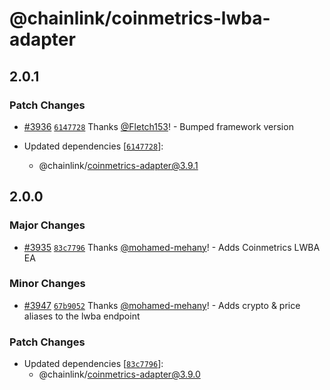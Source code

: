 # @chainlink/coinmetrics-lwba-adapter

## 2.0.1

### Patch Changes

- [#3936](https://github.com/smartcontractkit/external-adapters-js/pull/3936) [`6147728`](https://github.com/smartcontractkit/external-adapters-js/commit/6147728aa69ec39fc180a11a34757d1c730ad6af) Thanks [@Fletch153](https://github.com/Fletch153)! - Bumped framework version

- Updated dependencies [[`6147728`](https://github.com/smartcontractkit/external-adapters-js/commit/6147728aa69ec39fc180a11a34757d1c730ad6af)]:
  - @chainlink/coinmetrics-adapter@3.9.1

## 2.0.0

### Major Changes

- [#3935](https://github.com/smartcontractkit/external-adapters-js/pull/3935) [`83c7796`](https://github.com/smartcontractkit/external-adapters-js/commit/83c779664ede47d9504284bc041688f31bc8e716) Thanks [@mohamed-mehany](https://github.com/mohamed-mehany)! - Adds Coinmetrics LWBA EA

### Minor Changes

- [#3947](https://github.com/smartcontractkit/external-adapters-js/pull/3947) [`67b9052`](https://github.com/smartcontractkit/external-adapters-js/commit/67b9052bcef104d47382f56c6ec216853ebaecf6) Thanks [@mohamed-mehany](https://github.com/mohamed-mehany)! - Adds crypto & price aliases to the lwba endpoint

### Patch Changes

- Updated dependencies [[`83c7796`](https://github.com/smartcontractkit/external-adapters-js/commit/83c779664ede47d9504284bc041688f31bc8e716)]:
  - @chainlink/coinmetrics-adapter@3.9.0
